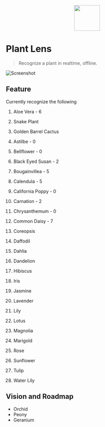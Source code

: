 <p align="center">
  <img src="./assets/logo.png" lt="Logo" width="80" />
<p>

# Plant Lens

> Recognize a plant in realtime, offline.

![Screenshot](assets/screenshot.webp)
## Feature

Currently recognize the following

  1. Aloe Vera - 6
  1. Snake Plant
  1. Golden Barrel Cactus

  1. Astilbe - 0
  1. Bellflower - 0
  1. Black Eyed Susan - 2
  1. Bougainvillea - 5
  1. Calendula - 5
  1. California Poppy - 0
  1. Carnation - 2
  1. Chrysanthemum - 0
  1. Common Daisy - 7
  1. Coreopsis
  1. Daffodil
  1. Dahlia
  1. Dandelion
  1. Hibiscus
  1. Iris
  1. Jasmine
  1. Lavender
  1. Lily
  1. Lotus
  1. Magnolia
  1. Marigold
  1. Rose
  1. Sunflower
  1. Tulip
  1. Water Lily

## Vision and Roadmap

  - Orchid
  - Peony
  - Geranium